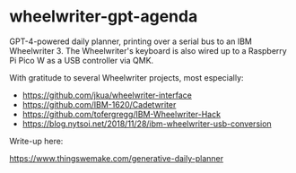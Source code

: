 # wheelwriter-gpt-agenda
 
GPT-4-powered daily planner, printing over a serial bus to an IBM Wheelwriter 3. The Wheelwriter's keyboard is also wired up to a Raspberry Pi Pico W as a USB controller via QMK.

With gratitude to several Wheelwriter projects, most especially:

- https://github.com/jkua/wheelwriter-interface
- https://github.com/IBM-1620/Cadetwriter
- https://github.com/tofergregg/IBM-Wheelwriter-Hack
- https://blog.nytsoi.net/2018/11/28/ibm-wheelwriter-usb-conversion

Write-up here:

https://www.thingswemake.com/generative-daily-planner
